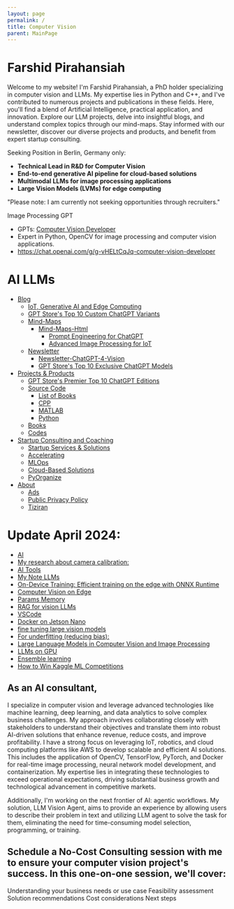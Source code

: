 ```yaml
---
layout: page
permalink: /
title: Computer Vision
parent: MainPage
---
```


# Farshid Pirahansiah
Welcome to my website! I'm Farshid Pirahansiah, a PhD holder specializing in computer vision and LLMs. My expertise lies in Python and C++, and I've contributed to numerous projects and publications in these fields. Here, you'll find a blend of Artificial Intelligence, practical application, and innovation. Explore our LLM projects, delve into insightful blogs, and understand complex topics through our mind-maps. Stay informed with our newsletter, discover our diverse projects and products, and benefit from expert startup consulting. 

Seeking Position in Berlin, Germany only:

  - **Technical Lead in R&D for Computer Vision**
  - **End-to-end generative AI pipeline for cloud-based solutions**
  - **Multimodal LLMs for image processing applications**
  - **Large Vision Models (LVMs) for edge computing**

"Please note: I am currently not seeking opportunities through recruiters."





Image Processing GPT
- GPTs: [Computer Vision Developer](https://chat.openai.com/g/g-vHELtCqJq-computer-vision-developer)
- Expert in Python, OpenCV for image processing and computer vision applications.
- https://chat.openai.com/g/g-vHELtCqJq-computer-vision-developer



# AI LLMs

- [Blog](/site/blog.html)
  - [IoT, Generative AI and Edge Computing](https://pirahansiah.com/site/pages/md/Edge)
  - [GPT Store's Top 10 Custom ChatGPT Variants](https://pirahansiah.com/site/pages/md/ChatGPT)
  - [Mind-Maps](index.html)  
    - [Mind-Maps-Html](index.html)
      - [Prompt Engineering for ChatGPT](site/MindMaps/html/Prompt-Engineering-for-ChatGPT.html)
      - [Advanced Image Processing for IoT](site/MindMaps/html/IoT_DL.html)
  - [Newsletter](site/pages/Newsletter.html)
    - [Newsletter-ChatGPT-4-Vision](site/Newsletter/Newsletter-ChatGPT-4-Vision.html)
    - [GPT Store's Top 10 Exclusive ChatGPT Models](https://pirahansiah.com/site/pages/md/ChatGPT)
- [Projects & Products](index.html)
  - [GPT Store's Premier Top 10 ChatGPT Editions](https://pirahansiah.com/site/pages/md/ChatGPT)
  - [Source Code](src/list.html)
    - [List of Books](src/books/list_books.html)
    - [CPP](src/cpp/list_cpp.html)
    - [MATLAB](src/MATLAB/list_MATLAB.html)
    - [Python](src/python/list_py.html)
  - [Books](index.html)
  - [Codes](index.html)
- [Startup Consulting and Coaching](https://www.linkedin.com/in/pirahansiah/)
  - [Startup Services & Solutions](https://www.linkedin.com/in/pirahansiah/)
  - [Accelerating](https://www.linkedin.com/in/pirahansiah/)
  - [MLOps](https://www.linkedin.com/in/pirahansiah/)
  - [Cloud-Based Solutions](https://www.linkedin.com/in/pirahansiah/)
  - [PyOrganize](https://www.linkedin.com/in/pirahansiah/)
- [About](index.html)
  - [Ads](Ads.txt)
  - [Public Privacy Policy](site/pages/html/privacy_policy_url.html)
  - [Tiziran](index1.html)

# Update April 2024:

  - [AI](https://pirahansiah.com/site/pages/md/AI.html)
  - [My research about camera calibration:](https://pirahansiah.com/site/pages/md/CC.html)
  - [AI Tools](https://pirahansiah.com/site/pages/md/ChatGPT.html)
  - [My Note LLMs](https://pirahansiah.com/site/pages/md/DL.html)
  - [On-Device Training: Efficient training on the edge with ONNX Runtime](https://pirahansiah.com/site/pages/md/Edge.html)  
  - [Computer Vision on Edge](https://pirahansiah.com/site/pages/md/IoT.html)
  - [Params Memory](https://pirahansiah.com/site/pages/md/QandA.html)
  - [RAG for vision LLMs](https://pirahansiah.com/site/pages/md/RAG.html)
  - [VSCode](https://pirahansiah.com/site/pages/md/VSCode.html)
  - [Docker on Jetson Nano](https://pirahansiah.com/site/pages/md/docker.html)
  - [fine tuning large vision models ](https://pirahansiah.com/site/pages/md/fine-tuning.html)
  - [For underfitting (reducing bias):](https://pirahansiah.com/site/pages/md/fitting.html)
  - [Large Language Models in Computer Vision and Image Processing](https://pirahansiah.com/site/pages/md/new.html)
  - [LLMs on GPU](https://pirahansiah.com/site/pages/md/nvidia_llm.html)
  - [Ensemble learning](https://pirahansiah.com/site/pages/md/optimization.html)  
  - [How to Win Kaggle ML Competitions](https://pirahansiah.com/site/pages/md/winKaggle.html)



## As an AI consultant, 
I specialize in computer vision and leverage advanced technologies like machine learning, deep learning, and data analytics to solve complex business challenges. My approach involves collaborating closely with stakeholders to understand their objectives and translate them into robust AI-driven solutions that enhance revenue, reduce costs, and improve profitability.
I have a strong focus on leveraging IoT, robotics, and cloud computing platforms like AWS to develop scalable and efficient AI solutions. This includes the application of OpenCV, TensorFlow, PyTorch, and Docker for real-time image processing, neural network model development, and containerization.
My expertise lies in integrating these technologies to exceed operational expectations, driving substantial business growth and technological advancement in competitive markets.

Additionally, I'm working on the next frontier of AI: agentic workflows. My solution, LLM Vision Agent, aims to provide an experience by allowing users to describe their problem in text and utilizing LLM agent to solve the task for them, eliminating the need for time-consuming model selection, programming, or training.


## Schedule a No-Cost Consulting session with me to ensure your computer vision project's success. In this one-on-one session, we'll cover:

Understanding your business needs or use case
Feasibility assessment
Solution recommendations
Cost considerations
Next steps
